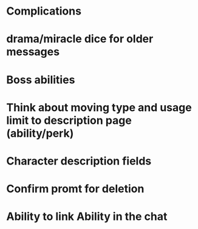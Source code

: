 # Complications
# drama/miracle dice for older messages
# Boss abilities
# Think about moving type and usage limit to description page (ability/perk)
# Character description fields
# Confirm promt for deletion
# Ability to link Ability in the chat